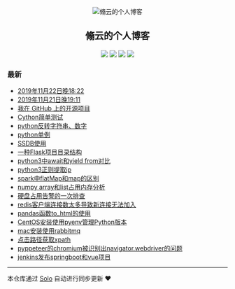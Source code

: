 <p align="center"><img alt="翛云的个人博客" src="https://valkyrie.oss-cn-beijing.aliyuncs.com/favicon/favicon.ico"></p><h2 align="center">
翛云的个人博客
</h2>

<h4 align="center"></h4>
<p align="center"><a title="翛云的个人博客" target="_blank" href="https://github.com/longxiaoyun/solo-blog"><img src="https://img.shields.io/github/last-commit/longxiaoyun/solo-blog.svg?style=flat-square&color=FF9900"></a>
<a title="GitHub repo size in bytes" target="_blank" href="https://github.com/longxiaoyun/solo-blog"><img src="https://img.shields.io/github/repo-size/longxiaoyun/solo-blog.svg?style=flat-square"></a>
<a title="Solo Version" target="_blank" href="https://github.com/b3log/solo/releases"><img src="https://img.shields.io/badge/solo-3.6.7-f1e05a.svg?style=flat-square&color=blueviolet"></a>
<a title="Hits" target="_blank" href="https://github.com/b3log/hits"><img src="https://hits.b3log.org/longxiaoyun/solo-blog.svg"></a></p>

### 最新

* [2019年11月22日晚18:22](https://www.longxyun.com/articles/2019/11/22/1574418465690.html)
* [2019年11月21日晚19:11](https://www.longxyun.com/articles/2019/11/21/1574334701188.html)
* [我在 GitHub 上的开源项目](https://www.longxyun.com/my-github-repos)
* [Cython简单测试](https://www.longxyun.com/articles/2019/11/19/1574152647858.html)
* [python反转字符串、数字](https://www.longxyun.com/articles/2019/11/19/1574152299402.html)
* [python单例](https://www.longxyun.com/articles/2019/11/19/1574152351628.html)
* [SSDB使用](https://www.longxyun.com/articles/2019/11/19/1574152091664.html)
* [一种Flask项目目录结构](https://www.longxyun.com/articles/2019/11/19/1574152137072.html)
* [python3中await和yield from对比](https://www.longxyun.com/articles/2019/11/19/1574152035237.html)
* [python3正则提取ip](https://www.longxyun.com/articles/2019/11/19/1574152493847.html)
* [spark中flatMap和map的区别](https://www.longxyun.com/articles/2019/11/19/1574152686800.html)
* [numpy array和list占用内存分析](https://www.longxyun.com/articles/2019/11/19/1574152213009.html)
* [硬盘占用告警的一次排查](https://www.longxyun.com/articles/2019/11/19/1574152894623.html)
* [redis客户端连接数太多导致新连接无法加入](https://www.longxyun.com/articles/2019/11/19/1574151556247.html)
* [pandas函数to_html的使用](https://www.longxyun.com/articles/2019/11/19/1574151971054.html)
* [CentOS安装使用pyenv管理Python版本](https://www.longxyun.com/articles/2019/11/19/1574152604596.html)
* [mac安装使用rabbitmq](https://www.longxyun.com/articles/2019/11/19/1574152540880.html)
* [点击路径获取xpath](https://www.longxyun.com/articles/2019/11/19/1574152746345.html)
* [pyppeteer的chromium被识别出navigator.webdriver的问题](https://www.longxyun.com/articles/2019/11/19/1574152265239.html)
* [ jenkins发布springboot和vue项目](https://www.longxyun.com/articles/2019/11/19/1574152854851.html)



---

本仓库通过 [Solo](https://github.com/b3log/solo) 自动进行同步更新 ❤️ 